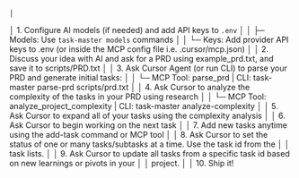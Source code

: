                                                                                                       │
│   1. Configure AI models (if needed) and add API keys to `.env`                                          │
│   ├─ Models: Use `task-master models` commands                                                           │
│   └─ Keys: Add provider API keys to .env (or inside the MCP config file i.e. .cursor/mcp.json)           │
│   2. Discuss your idea with AI and ask for a PRD using example_prd.txt, and save it to scripts/PRD.txt   │
│   3. Ask Cursor Agent (or run CLI) to parse your PRD and generate initial tasks:                         │
│   └─ MCP Tool: parse_prd | CLI: task-master parse-prd scripts/prd.txt                                    │
│   4. Ask Cursor to analyze the complexity of the tasks in your PRD using research                        │
│   └─ MCP Tool: analyze_project_complexity | CLI: task-master analyze-complexity                          │
│   5. Ask Cursor to expand all of your tasks using the complexity analysis                                │
│   6. Ask Cursor to begin working on the next task                                                        │
│   7. Add new tasks anytime using the add-task command or MCP tool                                        │
│   8. Ask Cursor to set the status of one or many tasks/subtasks at a time. Use the task id from the      │
│   task lists.                                                                                            │
│   9. Ask Cursor to update all tasks from a specific task id based on new learnings or pivots in your     │
│   project.                                                                                               │
│   10. Ship it!  